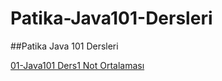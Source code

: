 # Patika-Java101-Dersleri
##Patika Java 101 Dersleri

[01-Java101 Ders1 Not Ortalaması](https://github.com/kemakinka/Patika-Java101-Dersleri/blob/main/01-NotOrtalamasi.md)
